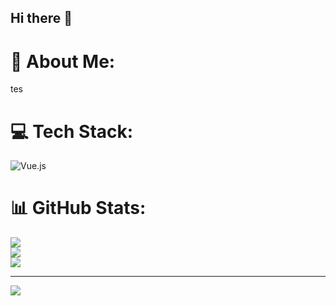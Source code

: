 ## Hi there 👋

<!--
**rizkullahry/rizkullahry** is a ✨ _special_ ✨ repository because its `README.md` (this file) appears on your GitHub profile.

Here are some ideas to get you started:

- 🔭 I’m currently working on ...
- 🌱 I’m currently learning ...
- 👯 I’m looking to collaborate on ...
- 🤔 I’m looking for help with ...
- 💬 Ask me about ...
- 📫 How to reach me: ...
- 😄 Pronouns: ...
- ⚡ Fun fact: ...
-->
# 💫 About Me:
tes


# 💻 Tech Stack:
![Vue.js](https://img.shields.io/badge/vue.js-%2335495e.svg?style=for-the-badge&logo=vuedotjs&logoColor=%234FC08D)
# 📊 GitHub Stats:
![](https://github-readme-stats.vercel.app/api?username=rizkullahry&theme=dark&hide_border=false&include_all_commits=false&count_private=false)<br/>
![](https://nirzak-streak-stats.vercel.app/?user=rizkullahry&theme=dark&hide_border=false)<br/>
![](https://github-readme-stats.vercel.app/api/top-langs/?username=rizkullahry&theme=dark&hide_border=false&include_all_commits=false&count_private=false&layout=compact)

---
[![](https://visitcount.itsvg.in/api?id=rizkullahry&icon=0&color=0)](https://visitcount.itsvg.in)

<!-- Proudly created with GPRM ( https://gprm.itsvg.in ) -->
